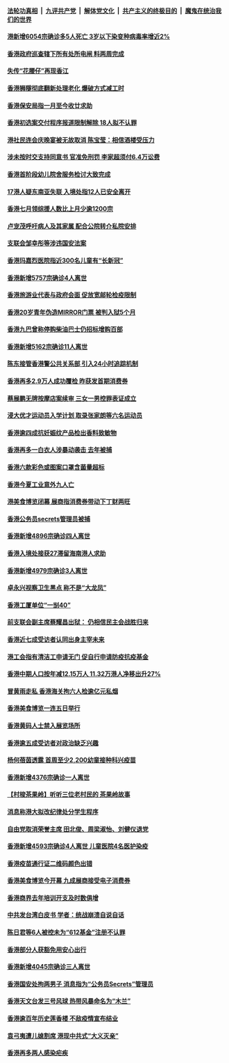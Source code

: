 ####  [法轮功真相](../../../../basic/blob/master/README.md?t=08192231) &nbsp;|&nbsp; [九评共产党](../../../../9ping.md/blob/master/README.md?t=08192231) &nbsp;|&nbsp; [解体党文化](../../../../jtdwh.md/blob/master/README.md?t=08192231)  &nbsp;|&nbsp; [共产主义的终极目的](../../../../gczydzjmd.md/blob/master/README.md?t=08192231) &nbsp;|&nbsp; [魔鬼在统治我们的世界](../../../../mgztzwmdsj.md/blob/master/README.md?t=08192231) 

#### [港新增6054宗确诊多5人死亡 3岁以下染变种病毒率增近2%](../pages/nsc415/n13805662.md?t=08192231) 

#### [香港政府巡查辖下所有处所电闸 料两周完成](../pages/nsc415/n13805658.md?t=08192231) 

#### [失传“花腰仔”再现香江](../pages/nsc415/n13805645.md?t=08192231) 

#### [香港狮隧彻底翻新处理老化 爆破方式减工时](../pages/nsc415/n13805636.md?t=08192231) 

#### [香港保安局指一月至今收廿求助](../pages/nsc415/n13805630.md?t=08192231) 

#### [香港初选案交付程序报道限制解除 18人拟不认罪](../pages/nsc415/n13805625.md?t=08192231) 

#### [港社民连会庆晚宴被无故取消 陈宝莹：相信酒楼受压力](../pages/nsc415/n13805622.md?t=08192231) 

#### [涉未按时交支持同意书 官准免刑罚 李家超须付6.4万讼费](../pages/nsc415/n13805618.md?t=08192231) 

#### [香港首阶段幼儿院舍服务检讨大致完成](../pages/nsc415/n13804895.md?t=08192231) 

#### [17港人疑东南亚失联 入境处指12人已安全离开](../pages/nsc415/n13804886.md?t=08192231) 

#### [香港七月领综援人数比上月少逾1200宗](../pages/nsc415/n13804869.md?t=08192231) 

#### [卢宠茂呼吁病人及其家属 配合公院转介私院安排](../pages/nsc415/n13804863.md?t=08192231) 

#### [支联会邹幸彤等涉违国安法案](../pages/nsc415/n13804856.md?t=08192231) 

#### [香港玛嘉烈医院指近300名儿童有“长新冠”](../pages/nsc415/n13804840.md?t=08192231) 

#### [香港新增5757宗确诊4人离世](../pages/nsc415/n13804835.md?t=08192231) 

#### [香港旅游业代表与政府会面 促放宽邮轮检疫限制](../pages/nsc415/n13804104.md?t=08192231) 

#### [香港20岁青年伪造MIRROR门票 被判入狱5个月](../pages/nsc415/n13804101.md?t=08192231) 

#### [香港九巴曾称停购柴油巴士仍招标增购百部](../pages/nsc415/n13804090.md?t=08192231) 

#### [香港新增5162宗确诊11人离世](../pages/nsc415/n13804079.md?t=08192231) 

#### [陈东接管香港警公共关系部 引入24小时追踪机制](../pages/nsc415/n13804072.md?t=08192231) 

#### [香港再多2.9万人成功覆检 昨获发首期消费券](../pages/nsc415/n13804068.md?t=08192231) 

#### [蔡展鹏无牌按摩店案续审 三女一男控罪表证成立](../pages/nsc415/n13804053.md?t=08192231) 

#### [浸大优才运动员入学计划 取录张家朗等六名运动员](../pages/nsc415/n13804041.md?t=08192231) 

#### [香港逾四成抗妊娠纹产品检出香料致敏物](../pages/nsc415/n13803341.md?t=08192231) 

#### [香港再多一白衣人涉暴动袭击 去年被捕](../pages/nsc415/n13803333.md?t=08192231) 

#### [香港六款彩色或图案口罩含菌量超标](../pages/nsc415/n13803328.md?t=08192231) 

#### [香港今夏工业意外九人亡](../pages/nsc415/n13803324.md?t=08192231) 

#### [港美食博览闭幕 展商指消费券带动下丁财两旺](../pages/nsc415/n13803308.md?t=08192231) 

#### [香港公务员secrets管理员被捕](../pages/nsc415/n13803301.md?t=08192231) 

#### [香港新增4896宗确诊四人离世](../pages/nsc415/n13803296.md?t=08192231) 

#### [香港入境处接获27滞留海南港人求助](../pages/nsc415/n13802708.md?t=08192231) 

#### [香港新增4979宗确诊3人离世](../pages/nsc415/n13802695.md?t=08192231) 

#### [卓永兴视察卫生黑点 称不是“大龙凤”](../pages/nsc415/n13802681.md?t=08192231) 

#### [香港工厦单位“一㓥40”](../pages/nsc415/n13802671.md?t=08192231) 

#### [前支联会副主席蔡耀昌出狱： 仍相信民主会战胜归来](../pages/nsc415/n13802658.md?t=08192231) 

#### [香港近七成受访者认同出身主宰未来](../pages/nsc415/n13802644.md?t=08192231) 

#### [港工会指有清洁工申请无门 促自行申请防疫抗疫基金](../pages/nsc415/n13802629.md?t=08192231) 

#### [香港中期人口按年减12.15万人 11.32万港人净移出升27%](../pages/nsc415/n13800797.md?t=08192231) 

#### [冒黄雨走私 香港海关拘六人检逾亿元私烟](../pages/nsc415/n13800792.md?t=08192231) 

#### [香港美食博览一连五日举行](../pages/nsc415/n13800762.md?t=08192231) 

#### [香港黄码人士禁入展览场所](../pages/nsc415/n13800732.md?t=08192231) 

#### [香港逾五成受访者对政治缺乏兴趣](../pages/nsc415/n13800708.md?t=08192231) 

#### [杨何蓓茵透露 首周至少2,200幼童接种科兴疫苗](../pages/nsc415/n13800694.md?t=08192231) 

#### [香港新增4376宗确诊一人离世](../pages/nsc415/n13800685.md?t=08192231) 

#### [【村梭茶果岭】听听三位老村民的 茶果岭故事](../pages/nsc415/n13800667.md?t=08192231) 

#### [消息称港大拟改纪律处分学生程序](../pages/nsc415/n13799999.md?t=08192231) 

#### [自由党取消荣誉主席 田北俊、周梁淑怡、刘健仪退党](../pages/nsc415/n13799997.md?t=08192231) 

#### [香港新增4593宗确诊4人离世 儿童医院4名医护染疫](../pages/nsc415/n13799983.md?t=08192231) 

#### [香港疫苗通行证二维码颜色出错](../pages/nsc415/n13799979.md?t=08192231) 

#### [香港美食博览今开幕 九成展商接受电子消费券](../pages/nsc415/n13799969.md?t=08192231) 

#### [香港商界去年培训开支及时数俱增](../pages/nsc415/n13799958.md?t=08192231) 

#### [中共发台湾白皮书 学者：统战崩溃自说自话](../pages/nsc415/n13799906.md?t=08192231) 

#### [陈日君等6人被控未为“612基金”注册不认罪](../pages/nsc415/n13799173.md?t=08192231) 

#### [香港部分人获豁免用安心出行](../pages/nsc415/n13799161.md?t=08192231) 

#### [香港新增4045宗确诊三人离世](../pages/nsc415/n13799155.md?t=08192231) 

#### [香港国安处拘两男子 消息指为“公务员Secrets”管理员](../pages/nsc415/n13799148.md?t=08192231) 

#### [香港天文台发三号风球 热带风暴命名为“木兰”](../pages/nsc415/n13799141.md?t=08192231) 

#### [香港逾百年历史莲香楼 不敌疫情宣布结业](../pages/nsc415/n13799128.md?t=08192231) 

#### [袁弓夷遭儿媳割席 港现中共式“大义灭亲”](../pages/nsc415/n13798585.md?t=08192231) 

#### [香港再多两人感染疟疾](../pages/nsc415/n13798462.md?t=08192231) 

